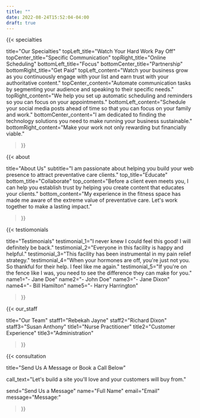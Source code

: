 ```yaml
---
title: ""
date: 2022-08-24T15:52:04-04:00
draft: true
---
```

{{< specialties 

title="Our Specialties"
topLeft_title="Watch Your Hard Work Pay Off"
topCenter_title="Specific Communication"
topRight_title="Online Scheduling"
bottomLeft_title="Focus"
bottomCenter_title="Partnership"
bottomRight_title="Get Paid"
topLeft_content="Watch your business grow as you continuously engage with your list and earn trust with your authoritative content."
topCenter_content="Automate communication tasks by segmenting your audience and speaking to their specific needs."
topRight_content="We help you set up automatic scheduling and reminders so you can focus on your appointments."
bottomLeft_content="Schedule your social media posts ahead of time so that you can focus on your family and work."
bottomCenter_content="I am dedicated to finding the technology solutions you need to make running your business sustainable."
bottomRight_content="Make your work not only rewarding but financially viable."

>}}

{{< about

title="About Us"
subtitle="I am passionate about helping you build your web presence to attract preventative care clients."
top_title="Educate"
bottom_title="Collaborate"
top_content="Before a client even meets you, I can help you establish trust by helping you create content that educates your clients."
bottom_content="My experience in the fitness space has made me aware of the extreme value of preventative care. Let's work together to make a lasting impact."

>}}

{{< testiomonials

title="Testimonials"
testimonial_1="I never knew I could feel this good! I will definitely be back."
testimonial_2="Everyone in this facility is happy and helpful."
testimonial_3="This facility has been instrumental in my pain relief strategy."
testimonial_4="When your hormones are off, you're just not you. So thankful for their help. I feel like me again."
testimonial_5="If you're on the fence like I was, you need to see the difference they can make for you."
name1="- Jane Doe"
name2="- John Doe"
name3="- Jane Dixon"
name4="- Bill Hamilton"
name5="- Harry Harrington"

>}}

{{< our_staff

title="Our Team"
staff1="Rebekah Jayne"
staff2="Richard Dixon"
staff3="Susan Anthony"
title1="Nurse Practitioner"
title2="Customer Experience"
title3="Administration"

>}}

{{< consultation 

title="Send Us A Message or Book a Call Below"

call_text="Let's build a site you'll love and your customers will buy from."

send="Send Us a Message"
name="Full Name"
email="Email"
message="Message:"

>}}
